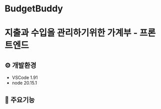 # BudgetBuddy
지출과 수입을 관리하기위한 가계부 - 프론트엔드
======================================


⚙️ 개발환경
-------------
  - VSCode 1.91
  - node 20.15.1



📌 주요기능
-------------
